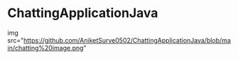 # ChattingApplicationJava

img src="https://github.com/AniketSurve0502/ChattingApplicationJava/blob/main/chatting%20image.png"
